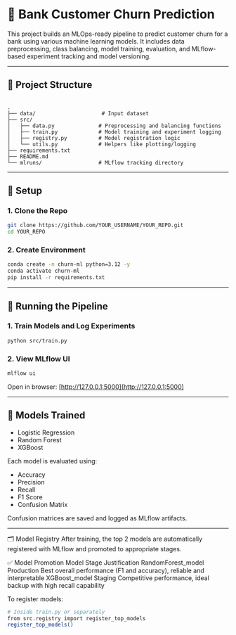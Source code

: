 # 🏦 Bank Customer Churn Prediction

This project builds an MLOps-ready pipeline to predict customer churn for a bank using various machine learning models. It includes data preprocessing, class balancing, model training, evaluation, and MLflow-based experiment tracking and model versioning.

---

## 📁 Project Structure

```

.
├── data/                     # Input dataset
├── src/
│   ├── data.py              # Preprocessing and balancing functions
│   ├── train.py             # Model training and experiment logging
│   ├── registry.py          # Model registration logic
│   └── utils.py             # Helpers like plotting/logging
├── requirements.txt
├── README.md
└── mlruns/                  # MLflow tracking directory

````

---

## 🔧 Setup

### 1. Clone the Repo

```bash
git clone https://github.com/YOUR_USERNAME/YOUR_REPO.git
cd YOUR_REPO
````

### 2. Create Environment

```bash
conda create -n churn-ml python=3.12 -y
conda activate churn-ml
pip install -r requirements.txt
```

---

## 🚀 Running the Pipeline

### 1. Train Models and Log Experiments

```bash
python src/train.py
```

### 2. View MLflow UI

```bash
mlflow ui
```

Open in browser: [http://127.0.0.1:5000](http://127.0.0.1:5000)

---

## 🧠 Models Trained

* Logistic Regression
* Random Forest
* XGBoost

Each model is evaluated using:

* Accuracy
* Precision
* Recall
* F1 Score
* Confusion Matrix

Confusion matrices are saved and logged as MLflow artifacts.

---

🗂 Model Registry
After training, the top 2 models are automatically registered with MLflow and promoted to appropriate stages.

✅ Model Promotion
Model	Stage	Justification
RandomForest_model	Production	Best overall performance (F1 and accuracy), reliable and interpretable
XGBoost_model	Staging	Competitive performance, ideal backup with high recall capability

To register models:

```bash
# Inside train.py or separately
from src.registry import register_top_models
register_top_models()
```

